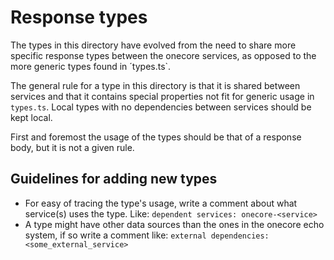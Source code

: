 # Response types 

The types in this directory have evolved from the need to share more specific response types between the onecore services, as opposed to the more generic types found in ´types.ts`.

The general rule for a type in this directory is that it is shared between services and that it contains special properties not fit for generic usage in `types.ts`. Local types with no dependencies between services should be kept local.  

First and foremost the usage of the types should be that of a response body, but it is not a given rule. 


## Guidelines for adding new types

* For easy of tracing the type's usage, write a comment about what service(s) uses the type. Like: `dependent services: onecore-<service>`
* A type might have other data sources than the ones in the onecore echo system, if so write a comment like: `external dependencies: <some_external_service>`